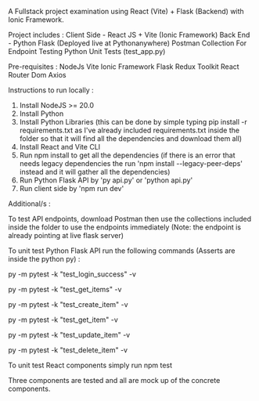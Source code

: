 A Fullstack project examination using React (Vite) + Flask (Backend) with Ionic Framework.

Project includes :
Client Side - React JS + Vite (Ionic Framework)
Back End - Python Flask (Deployed live at Pythonanywhere)
Postman Collection For Endpoint Testing
Python Unit Tests (test_app.py)

Pre-requisites : 
NodeJs
Vite
Ionic Framework
Flask
Redux Toolkit
React Router Dom
Axios

Instructions to run locally :

1. Install NodeJS >= 20.0
2. Install Python
3. Install Python Libraries (this can be done by simple typing pip install -r requirements.txt as I've already included requirements.txt inside the folder so that it will find all the dependencies and download them all)
4. Install React and Vite CLI
5. Run npm install to get all the dependencies (if there is an error that needs legacy dependencies the run 'npm install --legacy-peer-deps' instead and it will gather all the dependencies)
6. Run Python Flask API by 'py api.py' or 'python api.py'
7. Run client side by  'npm run dev'

Additional/s :

To test API endpoints, download Postman then use the collections included inside the folder to use the endpoints immediately (Note: the endpoint is already pointing at live flask server)

To unit test Python Flask API run the following commands (Asserts are inside the python py) : 

py -m  pytest -k "test_login_success" -v

py -m  pytest -k "test_get_items" -v

py -m  pytest -k "test_create_item" -v

py -m  pytest -k "test_get_item" -v

py -m  pytest -k "test_update_item" -v

py -m  pytest -k "test_delete_item" -v


To unit test React components simply run npm test 

Three components are tested and all are mock up of the concrete components.

